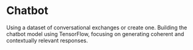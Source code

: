# Chatbot
Using a dataset of conversational exchanges or create one. Building the chatbot model using TensorFlow, focusing on generating coherent and contextually relevant responses.
